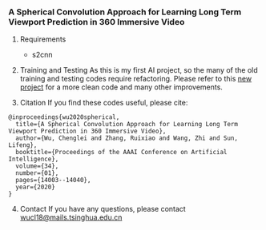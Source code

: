 ### A Spherical Convolution Approach for Learning Long Term Viewport Prediction in 360 Immersive Video

1. Requirements
    - s2cnn

2. Training and Testing
As this is my first AI project, so the many of the old training and testing codes require refactoring. Please refer to this [new project](https://github.com/wuchlei/TMM-Viewport-Prediction) for a more clean code and many other improvements.

3. Citation
If you find these codes useful, please cite:
```
@inproceedings{wu2020spherical,
  title={A Spherical Convolution Approach for Learning Long Term Viewport Prediction in 360 Immersive Video},
  author={Wu, Chenglei and Zhang, Ruixiao and Wang, Zhi and Sun, Lifeng},
  booktitle={Proceedings of the AAAI Conference on Artificial Intelligence},
  volume={34},
  number={01},
  pages={14003--14040},
  year={2020}
}
```

4. Contact
If you have any questions, please contact [wucl18@mails.tsinghua.edu.cn](mailto:wucl18@mails.tsinghua.edu.cn)